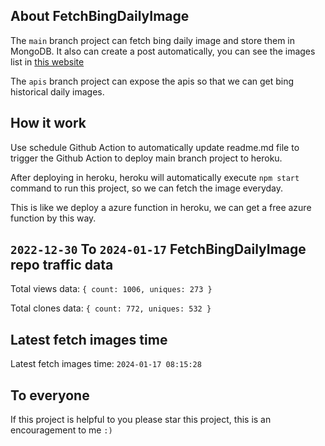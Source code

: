 ## About FetchBingDailyImage

The `main` branch project can fetch bing daily image and store them in MongoDB.
It also can create a post automatically, you can see the images list in [this website](https://oursalbum.netlify.app)

The `apis` branch project can expose the apis so that we can get bing historical daily images.

## How it work

Use schedule Github Action to automatically update readme.md file to trigger the Github Action to deploy main branch project to heroku.

After deploying in heroku, heroku will automatically execute `npm start` command to run this project, so we can fetch the image everyday.

This is like we deploy a azure function in heroku, we can get a free azure function by this way.

## `2022-12-30` To `2024-01-17` FetchBingDailyImage repo traffic data

Total views data: `{ count: 1006, uniques: 273 }`

Total clones data: `{ count: 772, uniques: 532 }`

## Latest fetch images time

Latest fetch images time: `2024-01-17 08:15:28`

## To everyone

If this project is helpful to you please star this project, this is an encouragement to me `:)`



